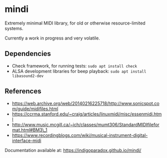 # mindi

Extremely minimal MIDI library, for old or otherwise resource-limited systems.

Currently a work in progress and very volatile.

## Dependencies

- Check framework, for running tests: `sudo apt install check`
- ALSA development libraries for beep playback: `sudo apt install libasound2-dev`

## References

- https://web.archive.org/web/20140216225718/http://www.sonicspot.com/guide/midifiles.html
- https://ccrma.stanford.edu/~craig/articles/linuxmidi/misc/essenmidi.html
- http://www.music.mcgill.ca/~ich/classes/mumt306/StandardMIDIfileformat.html#BM3\_1
- https://www.recordingblogs.com/wiki/musical-instrument-digital-interface-midi

Documentation available at: https://indigoparadox.github.io/mindi/
